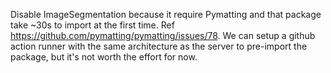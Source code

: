 Disable ImageSegmentation because it require Pymatting and that package take ~30s to import at the first time.
Ref https://github.com/pymatting/pymatting/issues/78.
We can setup a github action runner with the same architecture as the server to pre-import the package, but it's not worth the effort for now.
